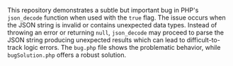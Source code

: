 This repository demonstrates a subtle but important bug in PHP's `json_decode` function when used with the `true` flag.  The issue occurs when the JSON string is invalid or contains unexpected data types. Instead of throwing an error or returning `null`, `json_decode` may proceed to parse the JSON string producing unexpected results which can lead to difficult-to-track logic errors. The `bug.php` file shows the problematic behavior, while `bugSolution.php` offers a robust solution.